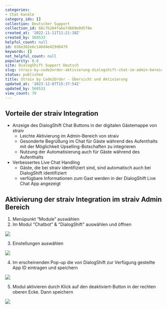 ```yaml
---
categories:
- Chat Kanäle
category_ids: []
collection: Deutscher Support
collection_id: 60c7b284fa6e7d669e9d5f8e
created_at: '2022-11-11T11:21:18Z'
created_by: 560533
helpful_count: null
id: 636e302e6c146d4e429d0479
keywords: []
not_helpful_count: null
popularity: 0.6
site: DialogShift Support Deutsch
slug: straiv-by-code2order-aktivierung-dialogshift-chat-im-admin-bereich
status: published
title: Straiv by Code2Order - Übersicht und Aktivierung
updated_at: '2023-12-07T15:37:54Z'
updated_by: 560533
view_count: 79
---
```


## Vorteile der straiv Integration

  * Anzeige des DialogShift Chat Buttons in der digitalen Gästemappe von straiv
    * Leichte Aktivierung im Admin-Bereich von straiv
    * Gesonderte Begrüßung im Chat für Gäste während des Aufenthalts mit der Möglichkeit Upselling-Botschaften zu integrieren
    * Nutzung der Automatisierung auch für Gäste während des Aufenthalts
  * Verbessertes Live Chat Handling
    * Gäste, die bei straiv identifiziert sind, sind automatisch auch bei DialogShift identifiziert
    * verfügbare Informationen zum Gast werden in der DialogShift Live Chat App angezeigt

  
  


## Aktivierung der straiv Integration im straiv Admin Bereich

  


  1. Menüpunkt “Module” auswählen
  2. Im Modul “Chatbot” & "DialogShift" auswählen und öffnen

![](https://s3.amazonaws.com/helpscout.net/docs/assets/60c74eabb899954cddd470ce/images/636e3130aad33a6d7c94693f/file-NP6gfDtZzU.png)

  3. Einstellungen auswählen

![](https://s3.amazonaws.com/helpscout.net/docs/assets/60c74eabb899954cddd470ce/images/636e3058fd962f4d057bad07/file-4mT2q1EekF.png)

  4. Im erscheinenden Pop-up die von DialogShift zur Verfügung gestellte App ID eintragen und speichern

![](https://s3.amazonaws.com/helpscout.net/docs/assets/60c74eabb899954cddd470ce/images/636e306d3fc88c6e0f0067dc/file-6BkgZDAEUx.png)

  

  5. Modul aktivieren durch Klick auf den deaktiviert-Button in der rechten oberen Ecke. Dann speichern

![](https://s3.amazonaws.com/helpscout.net/docs/assets/60c74eabb899954cddd470ce/images/636e309dfd962f4d057bad08/file-jfrjjBDGxB.png)